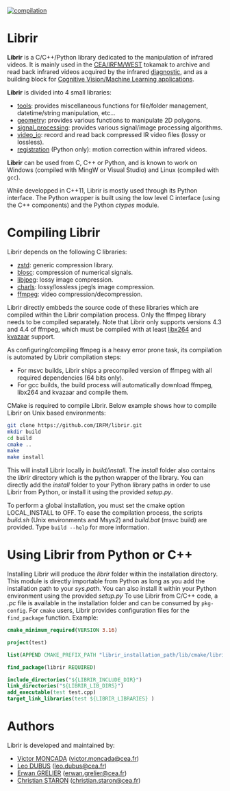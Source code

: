 [![compilation](https://github.com/IRFM/librir/actions/workflows/cmake.yml/badge.svg)](https://github.com/IRFM/librir/actions/workflows/cmake.yml)

# Librir

**Librir** is a C/C++/Python library dedicated to the manipulation of infrared videos. It is mainly used in the [CEA/IRFM/WEST](https://irfm.cea.fr/en/west/) tokamak to archive and read back infrared videos acquired by the infrared [diagnostic](https://www.sciencedirect.com/science/article/pii/S0920379619304120), and as a building block for [Cognitive Vision/Machine Learning applications](https://www.sciencedirect.com/science/article/pii/S092037962300220X).

**Librir** is divided into 4 small libraries:

 - [tools](docs/tools.md): provides miscellaneous functions for file/folder management, datetime/string manipulation, etc...
 - [geometry](docs/geometry.md): provides various functions to manipulate 2D polygons.
 - [signal_processing](docs/signal_processing.md): provides various signal/image processing algorithms. 
 - [video_io](docs/video_io.md): record and read back compressed IR video files (lossy or lossless).
 - [registration](docs/registration.md) (Python only): motion correction within infrared videos.

**Librir** can be used from C, C++ or Python, and is known to work on Windows (compiled with MingW or Visual Studio) and Linux (compiled with `gcc`).

While developped in C++11, Librir is mostly used through its Python interface. The Python wrapper is built using the low level C interface (using the C++ components) and the Python *ctypes* module. 

# Compiling Librir

Librir depends on the following C libraries:

- [zstd](https://facebook.github.io/zstd/): generic compression library.
- [blosc](https://www.blosc.org/): compression of numerical signals.
- [libjpeg](http://libjpeg.sourceforge.net/): lossy image compression.
- [charls](https://github.com/team-charls/charls): lossy/lossless jpegls image compression.
- [ffmpeg](https://www.ffmpeg.org/): video compression/decompression.

Librir directly embbeds the source code of these libraries which are compiled within the Librir compilation process. Only the ffmpeg library needs to be compiled separately. Note that Librir only supports versions 4.3 and 4.4 of ffmpeg, which must be compiled with at least [libx264](https://www.videolan.org/developers/x264.html) and [kvazaar](https://github.com/ultravideo/kvazaar) support.

As configuring/compiling ffmpeg is a heavy error prone task, its compilation is automated by Librir compilation steps:

-	For msvc builds, Librir ships a precompiled version of ffmpeg with all required dependencies (64 bits only).
-	For gcc builds, the build process will automatically download ffmpeg, libx264 and kvazaar and compile them.

CMake is required to compile Librir. Below example shows how to compile Librir on Unix based environments:

```bash
git clone https://github.com/IRFM/librir.git
mkdir build
cd build
cmake ..
make
make install
````
This will install Librir locally in *build/install*. The *install* folder also contains the *librir* directory which is the python wrapper of the library. You can directly add the *install* folder to your Python library paths in order to use Librir from Python, or install it using the provided *setup.py*.

To perform a global installation, you must set the cmake option LOCAL_INSTALL to OFF.
To ease the compilation process, the scripts *build.sh* (Unix environments and Msys2) and *build.bat* (msvc build) are provided. Type ```build --help``` for more information.

# Using Librir from Python or C++

Installing Librir will produce the *librir* folder within the installation directory. This module is directly importable from Python as long as you add the installation path to your *sys.path*. You can also install it within your Python environment using the provided *setup.py*
To use Librir from C/C++ code, a *.pc* file is available in the installation folder and can be consumed by ```pkg-config```. For ```cmake``` users, Librir provides configuration files for the ```find_package``` function. Example:

```cmake
cmake_minimum_required(VERSION 3.16)

project(test)

list(APPEND CMAKE_PREFIX_PATH "librir_installation_path/lib/cmake/librir")

find_package(librir REQUIRED)

include_directories("${LIBRIR_INCLUDE_DIR}")
link_directories("${LIBRIR_LIB_DIRS}")
add_executable(test test.cpp)
target_link_libraries(test ${LIBRIR_LIBRARIES} )
```

# Authors

Librir is developed and maintained by:

- [Victor MONCADA](mailto:victor.moncada@cea.fr) (victor.moncada@cea.fr)
- [Leo DUBUS](mailto:leo.dubus@cea.fr) (leo.dubus@cea.fr)
- [Erwan GRELIER](mailto:erwan.grelier@cea.fr) (erwan.grelier@cea.fr)
- [Christian STARON](mailto:christian.staron@cea.fr) (christian.staron@cea.fr)
